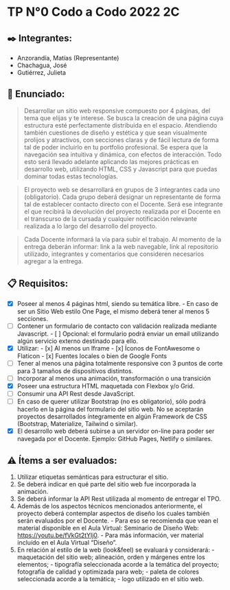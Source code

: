 # TP N°0 Codo a Codo 2022 2C

## ✒️ Integrantes:
* Anzorandía, Matías (Representante)
* Chachagua, José
* Gutiérrez, Julieta

## 📌 Enunciado: 
  > Desarrollar un sitio web responsive compuesto por 4 páginas, del tema que elijas y te interese. Se busca la creación de una página cuya estructura esté perfectamente distribuida en el espacio. Atendiendo también cuestiones de diseño y estética y que sean visualmente prolijos y atractivos, con secciones claras y de fácil lectura de forma tal de poder incluirlo en tu portfolio profesional. Se espera que la navegación sea intuitiva y dinámica, con efectos de interacción. Todo esto será llevado adelante aplicando las mejores prácticas en desarrollo web, utilizando HTML, CSS y Javascript para que puedas dominar todas estas tecnologías.

  >  El proyecto web se desarrollará en grupos de 3 integrantes cada uno (obligatorio). Cada
grupo deberá designar un representante de forma tal de establecer contacto directo con el
Docente. Será ese integrante el que recibirá la devolución del proyecto realizada por el
Docente en el transcurso de la cursada y cualquier notificación relevante realizada a lo largo
del desarrollo del proyecto.
    
  > Cada Docente informará la vía para subir el trabajo. Al momento de la entrega deberán
informar: link a la web navegable, link al repositorio utilizado, integrantes y comentarios que
consideren necesarios agregar a la entrega.

## 📋 Requisitos:
  - [x]  Poseer al menos 4 páginas html, siendo su temática libre.
    - En caso de ser un Sitio Web estilo One Page, el mismo deberá tener al menos 5 secciones.
  - [ ]  Contener un formulario de contacto con validación realizada mediante Javascript.
    - [ ] Opcional: el formulario podrá enviar un email utilizando algún servicio externo destinado para ello.
  - [x]  Utilizar:
    - [x]  Al menos un Iframe
    - [x]  Íconos de FontAwesome o Flaticon
    - [x]  Fuentes locales o bien de Google Fonts
  - [ ]  Tener al menos una página totalmente responsive con 3 puntos de corte para 3 tamaños de dispositivos distintos.
  - [ ]  Incorporar al menos una animación, transformación o una transición
  - [x]  Poseer una estructura HTML maquetada con Flexbox y/o Grid.
  - [ ]  Consumir una API Rest desde JavaScript.
  - [ ]  En caso de querer utilizar Bootstrap (no es obligatorio), sólo podrá hacerlo en la página del formulario del sitio web. No se aceptarán proyectos desarrollados íntegramente en algún Framework de CSS (Bootstrap, Materialize, Tailwind o similar).
  - [x]  El desarrollo web deberá subirse a un servidor on-line para poder ser navegada por el Docente. Ejemplo: GitHub Pages, Netlify o similares.

## ⚠️ Ítems a ser evaluados:
  1. Utilizar etiquetas semánticas para estructurar el sitio.
  2.  Se deberá indicar en qué parte del sitio web fue incorporada la animación.
  3.  Se deberá informar la API Rest utilizada al momento de entregar el TPO.
  4.  Además de los aspectos técnicos mencionados anteriormente, el proyecto deberá contemplar aspectos de diseño los cuales también serán evaluados por el Docente.
    - Para eso se recomienda que vean el material disponible en el Aula Virtual: Seminario de Diseño Web: https://youtu.be/fVkGt2tYIj0.
    - Para más información, ver material incluído en el Aula Virtual “Diseño”.
  5. En relación al estilo de la web (look&feel) se evaluará y considerará:
    - maquetación del sitio web; alineación, orden y márgenes entre los elementos;
    - tipografía seleccionada acorde a la temática del proyecto; fotografía de calidad y optimizada para web;
    - paleta de colores seleccionada acorde a la temática;
    - logo utilizado en el sitio web.